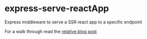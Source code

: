 # express-serve-reactApp
Express middleware to serve a SSR react app to a specific endpoint

For a walk through read the [relative blog post](http://nick.balestra.ch/2016/express-serve-ssr-react-app/)
